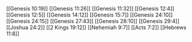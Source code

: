 [[Genesis 10:19]]
[[Genesis 11:26]]
[[Genesis 11:32]]
[[Genesis 12:4]]
[[Genesis 12:5]]
[[Genesis 14:12]]
[[Genesis 15:7]]
[[Genesis 24:10]]
[[Genesis 24:15]]
[[Genesis 27:43]]
[[Genesis 28:10]]
[[Genesis 29:4]]
[[Joshua 24:2]]
[[2 Kings 19:12]]
[[Nehemiah 9:7]]
[[Acts 7:2]]
[[Hebrews 11:8]]
